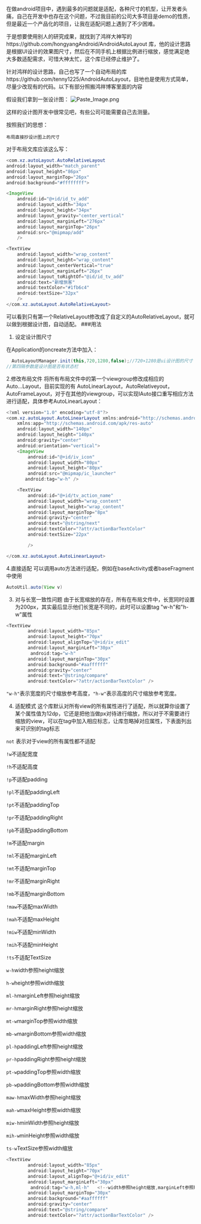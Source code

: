在做android项目中，遇到最多的问题就是适配，各种尺寸的机型，让开发者头痛，自己在开发中也存在这个问题，不过我目前的公司大多项目是demo的性质，但是最近一个产品化的项目，让我在适配问题上遇到了不少困难。

于是想要使用别人的研究成果，就找到了鸿祥大神写的https://github.com/hongyangAndroid/AndroidAutoLayout 库，他的设计思路是根据UI设计的效果图尺寸，然后在不同手机上根据比例进行缩放，感觉满足绝大多数适配需求，可惜大神太忙，这个库已经停止维护了。

针对鸿祥的设计思路，自己也写了一个自动布局的库https://github.com/tenny1225/AndroidAutoLayout，目地也是使用方式简单，尽量少改现有的代码。以下有部分照搬鸿祥博客里面的内容

假设我们拿到一张设计图：
![Paste_Image.png](http://upload-images.jianshu.io/upload_images/874510-433ad9d2d6d2c402.png?imageMogr2/auto-orient/strip%7CimageView2/2/w/1240)

这样的设计图开发中很常见吧，有些公司可能需要自己去测量。

按照我们的思想：

`布局直接抄设计图上的尺寸`

对于布局文库应该这么写：
```java
<com.xz.autoLayout.AutoRelativeLayout
android:layout_width="match_parent"
android:layout_height="86px"
android:layout_marginTop="26px"
android:background="#ffffffff">

<ImageView
    android:id="@+id/id_tv_add"
    android:layout_width="34px"
    android:layout_height="34px"
    android:layout_gravity="center_vertical"
    android:layout_marginLeft="276px"
    android:layout_marginTop="26px"
    android:src="@mipmap/add"
    />

<TextView
    android:layout_width="wrap_content"
    android:layout_height="wrap_content"
    android:layout_centerVertical="true"
    android:layout_marginLeft="26px"
    android:layout_toRightOf="@id/id_tv_add"
    android:text="新增旅客"
    android:textColor="#1fb6c4"
    android:textSize="32px"
    />
</com.xz.autoLayout.AutoRelativeLayout>
```
可以看到只有第一个RelativeLayout修改成了自定义的AutoRelativeLayout，就可以做到根据设计图，自动适配。
###用法
1. 设定设计图尺寸

在Application的oncreate方法中加入：
```java
  AutoLayoutManager.init(this,720,1280,false);//720×1280是ui设计图的尺寸
//第四隔参数是设计图是否有状态栏
```
2.修改布局文件
将所有布局文件中的第一个viewgroup修改成相应的Auto...Layout，目前实现的有
AutoLinearLayout，AutoRelativeyout，AutoFrameLayout，对于在其他的viewgroup，可以实现IAuto接口重写相应方法进行适配，具体参考AutoLinearLayout：
```java
<?xml version="1.0" encoding="utf-8"?>
<com.xz.autoLayout.AutoLinearLayout xmlns:android="http://schemas.android.com/apk/res/android"
    xmlns:app="http://schemas.android.com/apk/res-auto"
    android:layout_width="140px"
    android:layout_height="140px"
    android:gravity="center"
    android:orientation="vertical">
    <ImageView
        android:id="@+id/iv_icon"
        android:layout_width="80px"
        android:layout_height="80px"
        android:src="@mipmap/ic_launcher"
       android:tag="w-h" />

    <TextView
        android:id="@+id/tv_action_name"
        android:layout_width="wrap_content"
        android:layout_height="wrap_content"
        android:layout_marginTop="8px"
        android:gravity="center"
        android:text="@string/next"
        android:textColor="?attr/actionBarTextColor"
        android:textSize="22px"

        />

</com.xz.autoLayout.AutoLinearLayout>
```
4.直接适配
可以调用auto方法进行适配，例如在baseActivity或者baseFragment中使用
```java
AutoUtil.auto(View v)
```
3. 对与长宽一致性问题
由于长宽缩放的存在，所有在布局文件中，长宽同时设置为200px，其实最后显示他们长宽是不同的，此时可以设置tag "w-h"和"h-w"属性
```java
<TextView
        android:layout_width="85px"
        android:layout_height="70px"
        android:layout_alignTop="@+id/iv_edit"
        android:layout_marginLeft="30px"
         android:tag="w-h" 
        android:layout_marginTop="30px"
        android:background="#aaffffff"
        android:gravity="center"
        android:text="@string/compare"
        android:textColor="?attr/actionBarTextColor" />
```
`"w-h"`表示宽度的尺寸缩放参考高度，`"h-w"`表示高度的尺寸缩放参考宽度。

4. 适配模式
这个库默认对所有view的所有属性进行了适配，所以就算你设置了某个属性值为12dp，它还是把他当做px对待进行缩放，所以对于不需要进行缩放的view，可以在tag中加入相应标志，让库忽略掉对应属性，下表面列出来可识别的tag标志

`not` 表示对于view的所有属性都不适配

`!w`不适配宽度

`!h`不适配高度

`!p`不适配padding

`!pl`不适配paddingLeft

`!pt`不适配paddingTop

`!pr`不适配paddingRight

`!pb`不适配paddingBottom

`!m`不适配margin

`!ml`不适配marginLeft

`!mt`不适配marginTop

`!mr`不适配marginRight

`!mb`不适配marginBottom

`!maw`不适配maxWidth

`!mah`不适配maxHeight

`!miw`不适配minWidth

`!mih`不适配minHeight

`!ts`不适配TextSize

`w-h`width参照height缩放

`h-w`height参照width缩放

`ml-h`marginLeft参照height缩放

`mr-h`marginRight参照height缩放

`mt-w`marginTop参照width缩放

`mb-w`marginBottom参照width缩放

`pl-h`paddingLeft参照height缩放

`pr-h`paddingRight参照height缩放

`pt-w`paddingTop参照width缩放

`pb-w`paddingBottom参照width缩放

`maw-h`maxWidth参照height缩放

`mah-w`maxHeight参照width缩放

`miw-h`minWidth参照height缩放

`mih-w`minHeight参照width缩放

`ts-w`TextSize参照width缩放

```java
<TextView
        android:layout_width="85px"
        android:layout_height="70px"
        android:layout_alignTop="@+id/iv_edit"
        android:layout_marginLeft="30px"
         android:tag="w-h,ml-h"   <!--width参照height缩放,marginLeft参照height缩放-->
        android:layout_marginTop="30px"
        android:background="#aaffffff"
        android:gravity="center"
        android:text="@string/compare"
        android:textColor="?attr/actionBarTextColor" />
```
